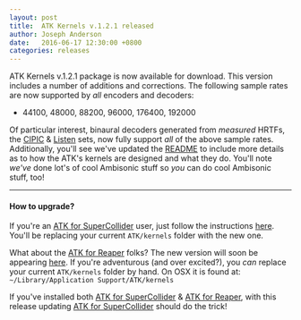 ```yaml
---
layout: post
title:  ATK Kernels v.1.2.1 released
author: Joseph Anderson
date:   2016-06-17 12:30:00 +0800
categories: releases
---
```



ATK Kernels v.1.2.1 package is now available for download. This version includes
a number of additions and corrections. The following sample rates are now
supported by _all_ encoders and decoders:

*  44100, 48000, 88200, 96000, 176400, 192000

Of particular interest, binaural decoders generated from _measured_ HRTFs,
the [CIPIC](http://interface.cipic.ucdavis.edu/sound/hrtf.html) &
[Listen](http://recherche.ircam.fr/equipes/salles/listen/) sets, now fully
support _all_ of the above sample rates. Additionally, you'll see we've updated
the
[README](https://github.com/ambisonictoolkit/atk-kernels/blob/v1.2.1/README.md)
to include more details as to how the ATK's kernels are designed and what they
do. You'll note _we've_ done lot's of cool Ambisonic stuff so _you_ can do cool
Ambisonic stuff, too!

---
#### How to upgrade? ####

If you're an [ATK for SuperCollider](/download/supercollider/) user, just
follow the instructions [here](/download/kernels/). You'll be replacing your
current `ATK/kernels` folder with the new one.

What about the [ATK for Reaper](/download/reaper/) folks? The new version will
soon be appearing [here](/download/reaper/). If you're adventurous (and over
excited?), you _can_ replace your current `ATK/kernels` folder by hand. On OSX
it is found at: `~/Library/Application Support/ATK/kernels`

If you've installed both [ATK for SuperCollider](/download/supercollider/) &
[ATK for Reaper](/download/reaper/), with this release updating
[ATK for SuperCollider](/download/supercollider/) should do the trick!
